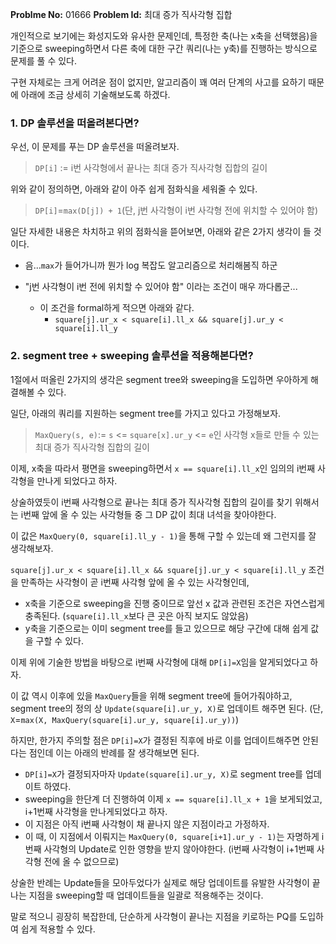**Problme No:** 01666
**Problem Id:** 최대 증가 직사각형 집합


개인적으로 보기에는 화성지도와 유사한 문제인데, 특정한 축(나는 x축을 선택했음)을 기준으로 sweeping하면서 다른 축에 대한 구간 쿼리(나는 y축)를 진행하는 방식으로 문제를 풀 수 있다.


구현 자체로는 크게 어려운 점이 없지만, 알고리즘이 꽤 여러 단계의 사고를 요하기 때문에 아래에 조금 상세히 기술해보도록 하겠다.


### 1. DP 솔루션을 떠올려본다면?


우선, 이 문제를 푸는 DP 솔루션을 떠올려보자.


> `DP[i]` := i번 사각형에서 끝나는 최대 증가 직사각형 집합의 길이


위와 같이 정의하면, 아래와 같이 아주 쉽게 점화식을 세워줄 수 있다.


> `DP[i]`=`max(D[j]) + 1`(단, j번 사각형이 i번 사각형 전에 위치할 수 있어야 함)


일단 자세한 내용은 차치하고 위의 점화식을 뜯어보면, 아래와 같은 2가지 생각이 들 것이다.


- 음...`max`가 들어가니까 뭔가 log 복잡도 알고리즘으로 처리해봄직 하군

- "j번 사각형이 i번 전에 위치할 수 있어야 함" 이라는 조건이 매우 까다롭군...
  - 이 조건을 formal하게 적으면 아래와 같다.
    - `square[j].ur_x < square[i].ll_x && square[j].ur_y < square[i].ll_y`


### 2. segment tree + sweeping 솔루션을 적용해본다면?


1절에서 떠올린 2가지의 생각은 segment tree와 sweeping을 도입하면 우아하게 해결해볼 수 있다.


일단, 아래의 쿼리를 지원하는 segment tree를 가지고 있다고 가정해보자.


> `MaxQuery(s, e)`:= `s` <= `square[x].ur_y` <= `e`인 사각형 x들로 만들 수 있는 최대 증가 직사각형 집합의 길이


이제, x축을 따라서 평면을 sweeping하면서 `x == square[i].ll_x`인 임의의 i번째 사각형을 만나게 되었다고 하자.


상술하였듯이 i번째 사각형으로 끝나는 최대 증가 직사각형 집합의 길이를 찾기 위해서는 i번째 앞에 올 수 있는 사각형들 중 그 DP 값이 최대 녀석을 찾아야한다.


이 값은 `MaxQuery(0, square[i].ll_y - 1)`을 통해 구할 수 있는데 왜 그런지를 잘 생각해보자.


`square[j].ur_x < square[i].ll_x && square[j].ur_y < square[i].ll_y` 조건을 만족하는 사각형이 곧 i번째 사각형 앞에 올 수 있는 사각형인데,

- x축을 기준으로 sweeping을 진행 중이므로 앞선 x 값과 관련된 조건은 자연스럽게 충족된다.
(`square[i].ll_x`보다 큰 곳은 아직 보지도 않았음)
- y축을 기준으로는 이미 segment tree를 들고 있으므로 해당 구간에 대해 쉽게 값을 구할 수 있다.


이제 위에 기술한 방법을 바탕으로 i번째 사각형에 대해 `DP[i]=X`임을 알게되었다고 하자.


이 값 역시 이후에 있을 `MaxQuery`들을 위해 segment tree에 들어가줘야하고, segment tree의 정의 상 `Update(square[i].ur_y, X)`로 업데이트 해주면 된다.
(단, `X`=`max(X, MaxQuery(square[i].ur_y, square[i].ur_y))`)


하지만, 한가지 주의할 점은 `DP[i]=X`가 결정된 직후에 바로 이를 업데이트해주면 안된다는 점인데 이는 아래의 반례를 잘 생각해보면 된다.


- `DP[i]=X`가 결정되자마자 `Update(square[i].ur_y, X)`로 segment tree를 업데이트 하였다.
- sweeping을 한단계 더 진행하여 이제 `x == square[i].ll_x + 1`을 보게되었고, i+1번째 사각형을 만나게되었다고 하자.
- 이 지점은 아직 i번째 사각형이 채 끝나지 않은 지점이라고 가정하자.
- 이 때, 이 지점에서 이뤄지는 `MaxQuery(0, square[i+1].ur_y - 1)`는 자명하게 i번째 사각형의 Update로 인한 영향을 받지 않아야한다.
(i번째 사각형이 i+1번째 사각형 전에 올 수 없으므로)


상술한 반례는 Update들을 모아두었다가 실제로 해당 업데이트를 유발한 사각형이 끝나는 지점을 sweeping할 때 업데이트들을 일괄로 적용해주는 것이다.


말로 적으니 굉장히 복잡한데, 단순하게 사각형이 끝나는 지점을 키로하는 PQ를 도입하여 쉽게 적용할 수 있다.










